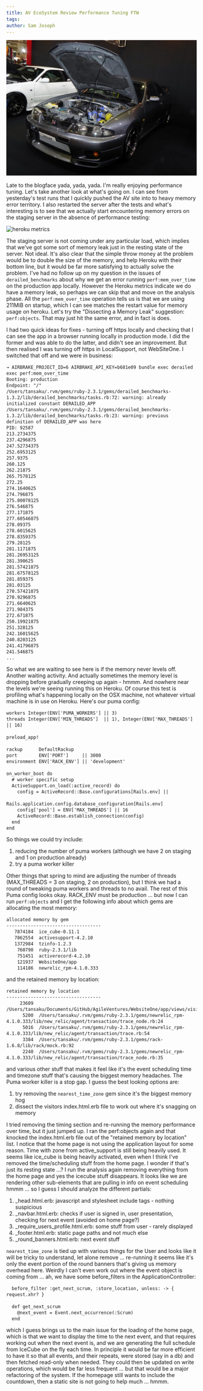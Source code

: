 ```yaml
---
title: AV EcoSystem Review Performance Tuning FTW
tags: 
author: Sam Joseph
---
```


![performance tuning](../images/performance_tuning.jpg)

Late to the blogface yada, yada, yada.  I'm really enjoying performance tuning.  Let's take another look at what's going on.  I can see from yesterday's test runs that I quickly pushed the AV site into to heavy memory error territory.  I also restarted the server after the tests and what's interesting is to see that we actually start encountering memory errors on the staging server in the absence of performance testing:

![heroku metrics](https://dl.dropbox.com/s/532rzq46emgci3h/Screenshot%202017-10-20%2010.19.45.png?dl=0)

The staging server is not coming under any particular load, which implies that we've got some sort of memory leak just in the resting state of the server.  Not ideal.  It's also clear that the simple throw money at the problem would be to double the size of the memory, and help Heroku with their bottom line, but it would be far more satisfying to actually solve the problem.  I've had no follow up on my question in the issues of `derailed_benchmarks` about why we get an error running `perf:mem_over_time` on the production app locally.  However the Heroku metrics indicate we do have a memory leak, so perhaps we can skip that and move on the analysis phase.  All the `perf:mem_over_time` operation tells us is that we are using 211MiB on startup, which I can see matches the restart value for memory usage on heroku.  Let's try the "Dissecting a Memory Leak" suggestion: `perf:objects`.  That may just hit the same error, and in fact is does. 

I had two quick ideas for fixes - turning off https locally and checking that I can see the app in a browser running locally in production mode.  I did the former and was able to do the latter, and didn't see an improvement.  But then realised I was turning off https in LocalSupport, not WebSiteOne.  I switched that off and we were in business:

```
→ AIRBRAKE_PROJECT_ID=6 AIRBRAKE_API_KEY=b681e09 bundle exec derailed exec perf:mem_over_time
Booting: production
Endpoint: "/"
/Users/tansaku/.rvm/gems/ruby-2.3.1/gems/derailed_benchmarks-1.3.2/lib/derailed_benchmarks/tasks.rb:72: warning: already initialized constant DERAILED_APP
/Users/tansaku/.rvm/gems/ruby-2.3.1/gems/derailed_benchmarks-1.3.2/lib/derailed_benchmarks/tasks.rb:23: warning: previous definition of DERAILED_APP was here
PID: 92587
213.2734375
237.4296875
247.52734375
252.6953125
257.9375
260.125
262.21875
265.7578125
272.25
274.1640625
274.796875
275.80078125
276.546875
277.171875
277.60546875
278.09375
278.6015625
278.8359375
279.28125
281.1171875
281.26953125
281.390625
281.57421875
281.67578125
281.859375
281.03125
270.57421875
270.9296875
271.6640625
271.984375
272.671875
250.19921875
251.328125
242.16015625
240.8203125
241.41796875
241.546875
...
```

So what we are waiting to see here is if the memory never levels off.  Another waiting activity.  And actually sometimes the memory level is dropping before gradually creeping up again - hmmm.  And nowhere near the levels we're seeing running this on Heroku.  Of course this test is profiling what's happening locally on the OSX machine, not whatever virtual machine is in use on Heroku.  Here's our puma config:

```
workers Integer(ENV['PUMA_WORKERS'] || 3)
threads Integer(ENV['MIN_THREADS']  || 1), Integer(ENV['MAX_THREADS'] || 16)

preload_app!

rackup      DefaultRackup
port        ENV['PORT']     || 3000
environment ENV['RACK_ENV'] || 'development'

on_worker_boot do
  # worker specific setup
  ActiveSupport.on_load(:active_record) do
    config = ActiveRecord::Base.configurations[Rails.env] ||
                Rails.application.config.database_configuration[Rails.env]
    config['pool'] = ENV['MAX_THREADS'] || 16
    ActiveRecord::Base.establish_connection(config)
  end
end
```

So things we could try include:

1. reducing the number of puma workers (although we have 2 on staging and 1 on production already)
2. try a puma worker killer


Other things that spring to mind are adjusting the number of threads (MAX_THREADS = 3 on staging, 2 on production), but I think we had a round of tweaking puma workers and threads to no avail.   The rest of this Puma config looks okay.  RACK_ENV must be production ... but now I can run `perf:objects` and I get the following info about which gems are allocating the most memory:

```
allocated memory by gem
-----------------------------------
   7874184  ice_cube-0.11.1
   7862554  activesupport-4.2.10
   1372984  tzinfo-1.2.3
    760790  ruby-2.3.1/lib
    751451  activerecord-4.2.10
    121937  WebsiteOne/app
    114186  newrelic_rpm-4.1.0.333
```

and the retained memory by location:

```
retained memory by location
-----------------------------------
     23609  /Users/tansaku/Documents/GitHub/AgileVentures/WebsiteOne/app/views/visitors/index.html.erb:1
      5200  /Users/tansaku/.rvm/gems/ruby-2.3.1/gems/newrelic_rpm-4.1.0.333/lib/new_relic/agent/transaction/trace_node.rb:24
      5016  /Users/tansaku/.rvm/gems/ruby-2.3.1/gems/newrelic_rpm-4.1.0.333/lib/new_relic/agent/transaction/trace.rb:54
      3384  /Users/tansaku/.rvm/gems/ruby-2.3.1/gems/rack-1.6.8/lib/rack/mock.rb:92
      2240  /Users/tansaku/.rvm/gems/ruby-2.3.1/gems/newrelic_rpm-4.1.0.333/lib/new_relic/agent/transaction/trace_node.rb:35
```

and various other stuff that makes it feel like it's the event scheduling time and timezone stuff that's causing the biggest memory headaches.  The Puma worker killer is a stop gap.  I guess the best looking options are:

1. try removing the `nearest_time_zone` gem since it's the biggest memory hog
2. dissect the visitors index.html.erb file to work out where it's snagging on memory

I tried removing the timing section and re-running the memory performance over time, but it just jumped up.  I ran the perf:objects again and that knocked the index.html.erb file out of the "retained memory by location" list.  I notice that the home page is not using the application layout for some reason.  Time with zone from active_support is still being heavily used.  It seems like ice_cube is being heavily activated, even when I think I've removed the time/scheduling stuff from the home page.  I wonder if that's just its resting state ...?  I run the analysis again removing everything from the home page and yes the icecube stuff disappears.  It looks like we are rendering other sub-elements that are pulling in info on event scheduling hmmm ... so I guess I should analyze the different partials:

1) _head.html.erb: javascript and stylesheet include tags - nothing suspicious
2) _navbar.html.erb: checks if user is signed in, user presentation, checking for next event (avoided on home page?)
3) _require_users_profile.html.erb:  some stuff from user - rarely displayed
4) _footer.html.erb: static page paths and not much else
5) _round_banners.html.erb: next event stuff

`nearest_time_zone` is tied up with various things for the User and looks like it will be tricky to understand, let alone remove ... re-running it seems like it's only the event portion of the round banners that's giving us memory overhead here.  Weirdly I can't even work out where the event object is coming from ... ah, we have some before_filters in the ApplicationController:

```
  before_filter :get_next_scrum, :store_location, unless: -> { request.xhr? }
  
  def get_next_scrum
    @next_event = Event.next_occurrence(:Scrum)
  end
```

which I guess brings us to the main issue for the loading of the home page, which is that we want to display the time to the next event, and that requires working out when the next event is, and we are generating the full schedule from IceCube on the fly each time.  In principle it would be far more efficient to have it so that all events, and their repeats, were stored (say in a db) and then fetched read-only when needed.  They could then be updated on write operations, which would be far less frequent ... but that would be a major refactoring of the system.  If the homepage still wants to include the countdown, then a static site is not going to help much ... hmmm.
